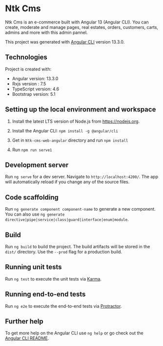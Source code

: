 
# Ntk Cms

Ntk Cms is an e-commerce built with Angular 13 (Angular CLI). You can create, moderate and manage pages, real estates, orders, customers, carts, admins and more with this admin pannel.

This project was generated with [Angular CLI](https://github.com/angular/angular-cli) version 13.3.0.

## Technologies
Project is created with:
* Angular version: 13.3.0
* Rxjs version : 7.5
* TypeScript version: 4.6
* Bootstrap version: 5.1

## Setting up the local environment and workspace

1. Install the latest LTS version of Node.js from https://nodejs.org.

1. Install the Angular CLI: `npm install -g @angular/cli`

1. Get in `Ntk-cms-web-angular` directory and run `npm install`

1. Run `npm run serve1`

## Development server

Run `ng serve` for a dev server. Navigate to `http://localhost:4200/`. The app will automatically reload if you change any of the source files.

## Code scaffolding

Run `ng generate component component-name` to generate a new component. You can also use `ng generate directive|pipe|service|class|guard|interface|enum|module`.

## Build

Run `ng build` to build the project. The build artifacts will be stored in the `dist/` directory. Use the `--prod` flag for a production build.

## Running unit tests

Run `ng test` to execute the unit tests via [Karma](https://karma-runner.github.io).

## Running end-to-end tests

Run `ng e2e` to execute the end-to-end tests via [Protractor](http://www.protractortest.org/).

## Further help

To get more help on the Angular CLI use `ng help` or go check out the [Angular CLI README](https://github.com/angular/angular-cli/blob/master/README.md).
